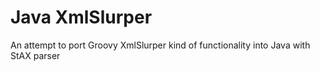 # Java XmlSlurper
An attempt to port Groovy XmlSlurper kind of functionality into Java with StAX parser
